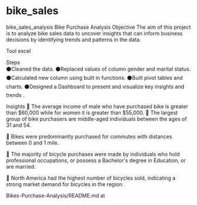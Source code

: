 # bike_sales
bike_sales_analysis
Bike Purchase Analysis
Objective
The aim of this project is to analyze bike sales data to uncover insights that can inform business decisions by identifying trends and patterns in the data.

Tool
excel

Steps                        
⚫Cleaned the data.
⚫Replaced values of column gender and marital status.
⚫Calculated new column using built in functions.
⚫Built pivot tables and charts.
⚫Designed a Dashboard to present and visualize key insights and trends .

Insights
📍 The average income of male who have purchased bike is greater than $60,000 while for women it is greater than $55,000.
📍 The largest group of bike purchasers are middle-aged individuals between the ages of 31 and 54.

📍 Bikes were predominantly purchased for commutes with distances between 0 and 1 mile.

📍 The majority of bicycle purchases were made by individuals who hold professional occupations, or possess a Bachelor's degree in Education, or are married.

📍 North America had the highest number of bicycles sold, indicating a strong market demand for bicycles in the region.

Bikes-Purchase-Analysis/README.md at
